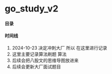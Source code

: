 # go_study_v2

#### 目录

#### 时间线
1. 2024-10-23 决定冲刺大厂 所以 在这里进行记录
2. 这里主要记录算法刷题 算法
3. 后续会把八股文的思维导图放进来
4. 后续会更新大厂面试题目